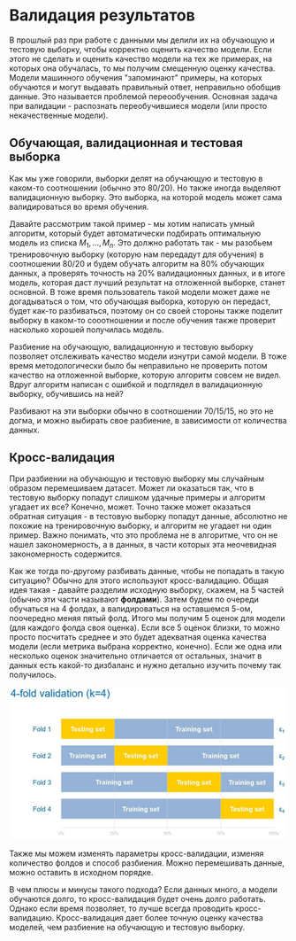 # Валидация результатов

В прошлый раз при работе с данными мы делили их на обучающую и тестовую выборку, чтобы корректно оценить качество модели. Если этого не сделать и оценить качество модели на тех же примерах, на которых она обучалась, то мы получим смещенную оценку качества. Модели машинного обучения "запоминают" примеры, на которых обучаются и могут выдавать правильный ответ, неправильно обобщив данные. Это называется проблемой переообучения. Основная задача при валидации - распознать переобучившиеся модели (или просто некачественные модели).

## Обучающая, валидационная и тестовая выборка

Как мы уже говорили, выборки делят на обучающую и тестовую в каком-то соотношении (обычно это 80/20). Но также иногда выделяют валидационную выборку. Это выборка, на которой модель может сама валидироваться во время обучения.

Давайте рассмотрим такой пример - мы хотим написать умный алгоритм, который будет автоматически подбирать оптимальную модель из списка $M_1, ..., M_n$. Это должно работать так - мы разобьем тренировочную выборку (которую нам передадут для обучения) в соотношении 80/20 и будем обучать алгоритм на 80% обучающих данных, а проверять точность на 20% валидационных данных, и в итоге модель, которая даст лучший результат на отложенной выборке, станет основной. В тоже время пользователь такой модели может даже не догадываться о том, что обучающая выборка, которую он передаст, будет как-то разбиваться, поэтому он со своей стороны также поделит выборку в каком-то сооотношении и после обучения также проверит насколько хорошей получилась модель.

Разбиение на обучающую, валидационную и тестовую выборку позволяет отслеживать качество модели изнутри самой  модели. В тоже время методологически было бы неправильно не проверить потом качество на отложенной выборке, которую алгоритм совсем не видел. Вдруг алгоритм написан с ошибкой и подглядел в валидационную выборку, обучившись на ней?

Разбивают на эти выборки обычно в соотношении 70/15/15, но это не догма, и можно выбирать свое разбиение, в зависимости от количества данных.

## Кросс-валидация

При разбиении на обучающую и тестовую выборку мы случайным образом перемешиваем датасет. Может ли оказаться так, что в тестовую выборку попадут слишком удачные примеры и алгоритм угадает их все? Конечно, может. Точно также может оказаться обратная ситуация - в тестовую выборку попадут данные, абсолютно не похожие на тренировочную выборку, и алгоритм не угадает ни один пример. Важно понимать, что это проблема не в алгоритме, что он не нашел закономерность, а в данных, в части которых эта неочевидная закономерность содержится.

Как же тогда по-другому разбивать данные, чтобы не попадать в такую ситуацию? Обычно для этого используют кросс-валидацию. Общая идея такая - давайте разделим исходную выборку, скажем, на 5 частей (обычно эти части называют **фолдами**). Затем будем по очереди обучаться на 4 фолдах, а валидироваться на оставшемся 5-ом, поочередно меняя пятый фолд. Итого мы получим 5 оценок для модели (для каждого фолда своя оценка). Если все 5 оценок близки, то можно просто посчитать среднее и это будет адекватная оценка качества модели (если метрика выбрана корректно, конечно). Если же одна или несколько оценок значительно отличается от остальных, значит в данных есть какой-то дизбаланс и нужно детально изучить почему так получилось.

![cross-val](../images/cross-val.jpg)

Также мы можем изменять параметры кросс-валидации, изменяя количество фолдов и способ разбиения. Можно перемешивать данные, можно оставить в исходном порядке.

В чем плюсы и минусы такого подхода? Если данных много, а модели обучаются долго, то кросс-валидация будет очень долго работать. Однако если время позволяет, то лучше всегда проводить кросс-валидацию. Кросс-валидация дает более точную оценку качества моделей, чем разбиение на обучающую и тестовую выборку.
